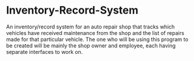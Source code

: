 # Inventory-Record-System
An inventory/record system for an auto repair shop that tracks which vehicles have received maintenance from the shop and the list of repairs made for that particular vehicle. The one who will be using this program to be created will be mainly the shop owner and employee, each having separate interfaces to work on.
